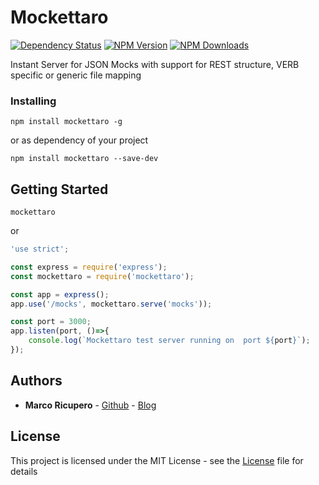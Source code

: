 # Mockettaro


[![Dependency Status](https://david-dm.org/preboot/angular-webpack/status.svg)](https://david-dm.org/preboot/angular-webpack#info=dependencies)
[![NPM Version](http://img.shields.io/npm/v/mockettaro.svg?style=flat)](https://www.npmjs.org/package/mockettaro)
[![NPM Downloads](https://img.shields.io/npm/dm/mockettaro.svg?style=flat)](https://npmcharts.com/compare/mockettaro?minimal=true)

Instant Server for JSON Mocks with support for REST structure, VERB specific or generic file mapping

### Installing
```{r, engine='bash', global_install}
npm install mockettaro -g
```

or as dependency of your project


```{r, engine='bash', dev_install}
npm install mockettaro --save-dev
```

## Getting Started

```{r, engine='bash', run}
mockettaro
```

or

```js
'use strict';

const express = require('express');
const mockettaro = require('mockettaro');

const app = express();
app.use('/mocks', mockettaro.serve('mocks'));

const port = 3000;
app.listen(port, ()=>{
    console.log(`Mockettaro test server running on  port ${port}`);
});
```

## Authors

* **Marco Ricupero** - [Github](https://github.com/Marketto) - [Blog](http://blog.marketto.it)


## License

This project is licensed under the MIT License - see the [License](LICENSE.md) file for details